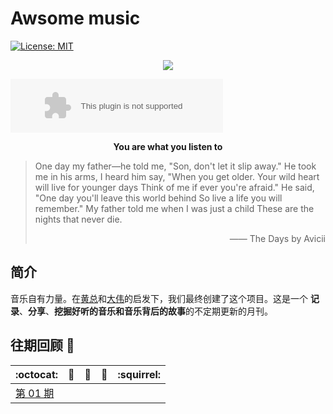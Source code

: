 # Awsome music

[![License: MIT](https://img.shields.io/badge/License-MIT-yellow.svg)](https://opensource.org/licenses/MIT)

<div style="text-align: center">
<img src="https://cl.ly/2e57c2b5999d/download/Image%2525202018-11-06%252520at%25252012.31.15%252520PM.png"/>
</div>

<embed src="//music.163.com/style/swf/widget.swf?sid=41653419&type=2&auto=1&width=320&height=66" width="340" height="86"  allowNetworking="all"></embed>

**<center>You are what you listen to</center>**


>One day my father—he told me,
"Son, don't let it slip away."
He took me in his arms, I heard him say,
"When you get older. Your wild heart will live for younger days
Think of me if ever you're afraid."
He said, "One day you'll leave this world behind
So live a life you will remember."
My father told me when I was just a child
These are the nights that never die. <p align="right">—— The Days by Avicii</p>

## 简介
音乐自有力量。在[黄总](https://github.com/YwEwanHuang)和[大伟]()的启发下，我们最终创建了这个项目。这是一个 **记录**、**分享**、**挖掘好听的音乐和音乐背后的故事**的不定期更新的月刊。

## 往期回顾 :beer:
| :octocat: | :jack_o_lantern: | :beer: | :fish_cake: | :squirrel: |
| ------- | ----- | ------------ | ------ | --------- |
| [第 01 期](/posts/01/HelloAwsomeMusic01.md) | 